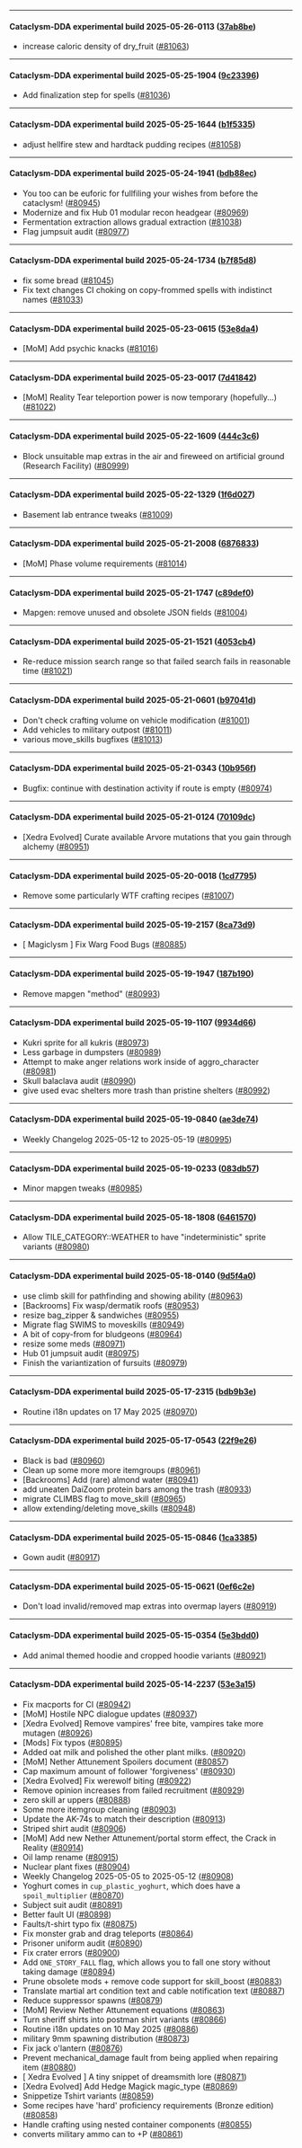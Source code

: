 
---

#### Cataclysm-DDA experimental build 2025-05-26-0113 ([37ab8be](https://github.com/CleverRaven/Cataclysm-DDA/releases/tag/cdda-experimental-2025-05-26-0113))

* increase caloric density of dry_fruit ([#81063](https://github.com/CleverRaven/Cataclysm-DDA/pull/81063))

---

#### Cataclysm-DDA experimental build 2025-05-25-1904 ([9c23396](https://github.com/CleverRaven/Cataclysm-DDA/releases/tag/cdda-experimental-2025-05-25-1904))

* Add finalization step for spells ([#81036](https://github.com/CleverRaven/Cataclysm-DDA/pull/81036))

---

#### Cataclysm-DDA experimental build 2025-05-25-1644 ([b1f5335](https://github.com/CleverRaven/Cataclysm-DDA/releases/tag/cdda-experimental-2025-05-25-1644))

* adjust hellfire stew and hardtack pudding recipes ([#81058](https://github.com/CleverRaven/Cataclysm-DDA/pull/81058))

---

#### Cataclysm-DDA experimental build 2025-05-24-1941 ([bdb88ec](https://github.com/CleverRaven/Cataclysm-DDA/releases/tag/cdda-experimental-2025-05-24-1941))

* You too can be euforic for fullfiling your wishes from before the cataclysm! ([#80945](https://github.com/CleverRaven/Cataclysm-DDA/pull/80945))
* Modernize and fix Hub 01 modular recon headgear ([#80969](https://github.com/CleverRaven/Cataclysm-DDA/pull/80969))
* Fermentation extraction allows gradual extraction ([#81038](https://github.com/CleverRaven/Cataclysm-DDA/pull/81038))
* Flag jumpsuit audit ([#80977](https://github.com/CleverRaven/Cataclysm-DDA/pull/80977))

---

#### Cataclysm-DDA experimental build 2025-05-24-1734 ([b7f85d8](https://github.com/CleverRaven/Cataclysm-DDA/releases/tag/cdda-experimental-2025-05-24-1734))

* fix some bread ([#81045](https://github.com/CleverRaven/Cataclysm-DDA/pull/81045))
* Fix text changes CI choking on copy-frommed spells with indistinct names ([#81033](https://github.com/CleverRaven/Cataclysm-DDA/pull/81033))

---

#### Cataclysm-DDA experimental build 2025-05-23-0615 ([53e8da4](https://github.com/CleverRaven/Cataclysm-DDA/releases/tag/cdda-experimental-2025-05-23-0615))

* [MoM] Add psychic knacks ([#81016](https://github.com/CleverRaven/Cataclysm-DDA/pull/81016))

---

#### Cataclysm-DDA experimental build 2025-05-23-0017 ([7d41842](https://github.com/CleverRaven/Cataclysm-DDA/releases/tag/cdda-experimental-2025-05-23-0017))

* [MoM] Reality Tear teleportion power is now temporary (hopefully...) ([#81022](https://github.com/CleverRaven/Cataclysm-DDA/pull/81022))

---

#### Cataclysm-DDA experimental build 2025-05-22-1609 ([444c3c6](https://github.com/CleverRaven/Cataclysm-DDA/releases/tag/cdda-experimental-2025-05-22-1609))

* Block unsuitable map extras in the air and fireweed on artificial ground (Research Facility) ([#80999](https://github.com/CleverRaven/Cataclysm-DDA/pull/80999))

---

#### Cataclysm-DDA experimental build 2025-05-22-1329 ([1f6d027](https://github.com/CleverRaven/Cataclysm-DDA/releases/tag/cdda-experimental-2025-05-22-1329))

* Basement lab entrance tweaks ([#81009](https://github.com/CleverRaven/Cataclysm-DDA/pull/81009))

---

#### Cataclysm-DDA experimental build 2025-05-21-2008 ([6876833](https://github.com/CleverRaven/Cataclysm-DDA/releases/tag/cdda-experimental-2025-05-21-2008))

* [MoM] Phase volume requirements ([#81014](https://github.com/CleverRaven/Cataclysm-DDA/pull/81014))

---

#### Cataclysm-DDA experimental build 2025-05-21-1747 ([c89def0](https://github.com/CleverRaven/Cataclysm-DDA/releases/tag/cdda-experimental-2025-05-21-1747))

* Mapgen: remove unused and obsolete JSON fields ([#81004](https://github.com/CleverRaven/Cataclysm-DDA/pull/81004))

---

#### Cataclysm-DDA experimental build 2025-05-21-1521 ([4053cb4](https://github.com/CleverRaven/Cataclysm-DDA/releases/tag/cdda-experimental-2025-05-21-1521))

* Re-reduce mission search range so that failed search fails in reasonable time ([#81021](https://github.com/CleverRaven/Cataclysm-DDA/pull/81021))

---

#### Cataclysm-DDA experimental build 2025-05-21-0601 ([b97041d](https://github.com/CleverRaven/Cataclysm-DDA/releases/tag/cdda-experimental-2025-05-21-0601))

* Don't check crafting volume on vehicle modification ([#81001](https://github.com/CleverRaven/Cataclysm-DDA/pull/81001))
* Add vehicles to military outpost ([#81011](https://github.com/CleverRaven/Cataclysm-DDA/pull/81011))
* various move_skills bugfixes ([#81013](https://github.com/CleverRaven/Cataclysm-DDA/pull/81013))

---

#### Cataclysm-DDA experimental build 2025-05-21-0343 ([10b956f](https://github.com/CleverRaven/Cataclysm-DDA/releases/tag/cdda-experimental-2025-05-21-0343))

* Bugfix: continue with destination activity if route is empty ([#80974](https://github.com/CleverRaven/Cataclysm-DDA/pull/80974))

---

#### Cataclysm-DDA experimental build 2025-05-21-0124 ([70109dc](https://github.com/CleverRaven/Cataclysm-DDA/releases/tag/cdda-experimental-2025-05-21-0124))

* [Xedra Evolved] Curate available Arvore mutations that you gain through alchemy ([#80951](https://github.com/CleverRaven/Cataclysm-DDA/pull/80951))

---

#### Cataclysm-DDA experimental build 2025-05-20-0018 ([1cd7795](https://github.com/CleverRaven/Cataclysm-DDA/releases/tag/cdda-experimental-2025-05-20-0018))

* Remove some particularly WTF crafting recipes ([#81007](https://github.com/CleverRaven/Cataclysm-DDA/pull/81007))

---

#### Cataclysm-DDA experimental build 2025-05-19-2157 ([8ca73d9](https://github.com/CleverRaven/Cataclysm-DDA/releases/tag/cdda-experimental-2025-05-19-2157))

* [ Magiclysm ] Fix Warg Food Bugs ([#80885](https://github.com/CleverRaven/Cataclysm-DDA/pull/80885))

---

#### Cataclysm-DDA experimental build 2025-05-19-1947 ([187b190](https://github.com/CleverRaven/Cataclysm-DDA/releases/tag/cdda-experimental-2025-05-19-1947))

* Remove mapgen "method" ([#80993](https://github.com/CleverRaven/Cataclysm-DDA/pull/80993))

---

#### Cataclysm-DDA experimental build 2025-05-19-1107 ([9934d66](https://github.com/CleverRaven/Cataclysm-DDA/releases/tag/cdda-experimental-2025-05-19-1107))

* Kukri sprite for all kukris ([#80973](https://github.com/CleverRaven/Cataclysm-DDA/pull/80973))
* Less garbage in dumpsters ([#80989](https://github.com/CleverRaven/Cataclysm-DDA/pull/80989))
* Attempt to make anger relations work inside of aggro_character ([#80981](https://github.com/CleverRaven/Cataclysm-DDA/pull/80981))
* Skull balaclava audit ([#80990](https://github.com/CleverRaven/Cataclysm-DDA/pull/80990))
* give used evac shelters more trash than pristine shelters ([#80992](https://github.com/CleverRaven/Cataclysm-DDA/pull/80992))

---

#### Cataclysm-DDA experimental build 2025-05-19-0840 ([ae3de74](https://github.com/CleverRaven/Cataclysm-DDA/releases/tag/cdda-experimental-2025-05-19-0840))

* Weekly Changelog 2025-05-12 to 2025-05-19 ([#80995](https://github.com/CleverRaven/Cataclysm-DDA/pull/80995))

---

#### Cataclysm-DDA experimental build 2025-05-19-0233 ([083db57](https://github.com/CleverRaven/Cataclysm-DDA/releases/tag/cdda-experimental-2025-05-19-0233))

* Minor mapgen tweaks ([#80985](https://github.com/CleverRaven/Cataclysm-DDA/pull/80985))

---

#### Cataclysm-DDA experimental build 2025-05-18-1808 ([6461570](https://github.com/CleverRaven/Cataclysm-DDA/releases/tag/cdda-experimental-2025-05-18-1808))

* Allow TILE_CATEGORY::WEATHER to have "indeterministic" sprite variants ([#80980](https://github.com/CleverRaven/Cataclysm-DDA/pull/80980))

---

#### Cataclysm-DDA experimental build 2025-05-18-0140 ([9d5f4a0](https://github.com/CleverRaven/Cataclysm-DDA/releases/tag/cdda-experimental-2025-05-18-0140))

* use climb skill for pathfinding and showing ability ([#80963](https://github.com/CleverRaven/Cataclysm-DDA/pull/80963))
* [Backrooms] Fix wasp/dermatik roofs ([#80953](https://github.com/CleverRaven/Cataclysm-DDA/pull/80953))
* resize bag_zipper & sandwiches ([#80955](https://github.com/CleverRaven/Cataclysm-DDA/pull/80955))
* Migrate flag SWIMS to moveskills ([#80949](https://github.com/CleverRaven/Cataclysm-DDA/pull/80949))
* A bit of copy-from for bludgeons ([#80964](https://github.com/CleverRaven/Cataclysm-DDA/pull/80964))
* resize some meds ([#80971](https://github.com/CleverRaven/Cataclysm-DDA/pull/80971))
* Hub 01 jumpsuit audit ([#80975](https://github.com/CleverRaven/Cataclysm-DDA/pull/80975))
* Finish the variantization of fursuits ([#80979](https://github.com/CleverRaven/Cataclysm-DDA/pull/80979))

---

#### Cataclysm-DDA experimental build 2025-05-17-2315 ([bdb9b3e](https://github.com/CleverRaven/Cataclysm-DDA/releases/tag/cdda-experimental-2025-05-17-2315))

* Routine i18n updates on 17 May 2025 ([#80970](https://github.com/CleverRaven/Cataclysm-DDA/pull/80970))

---

#### Cataclysm-DDA experimental build 2025-05-17-0543 ([22f9e26](https://github.com/CleverRaven/Cataclysm-DDA/releases/tag/cdda-experimental-2025-05-17-0543))

* Black is bad ([#80960](https://github.com/CleverRaven/Cataclysm-DDA/pull/80960))
* Clean up some more more itemgroups ([#80961](https://github.com/CleverRaven/Cataclysm-DDA/pull/80961))
* [Backrooms] Add (rare) almond water ([#80941](https://github.com/CleverRaven/Cataclysm-DDA/pull/80941))
* add uneaten DaiZoom protein bars among the trash ([#80933](https://github.com/CleverRaven/Cataclysm-DDA/pull/80933))
* migrate CLIMBS flag to move_skill ([#80965](https://github.com/CleverRaven/Cataclysm-DDA/pull/80965))
* allow extending/deleting move_skills ([#80948](https://github.com/CleverRaven/Cataclysm-DDA/pull/80948))

---

#### Cataclysm-DDA experimental build 2025-05-15-0846 ([1ca3385](https://github.com/CleverRaven/Cataclysm-DDA/releases/tag/cdda-experimental-2025-05-15-0846))

* Gown audit ([#80917](https://github.com/CleverRaven/Cataclysm-DDA/pull/80917))

---

#### Cataclysm-DDA experimental build 2025-05-15-0621 ([0ef6c2e](https://github.com/CleverRaven/Cataclysm-DDA/releases/tag/cdda-experimental-2025-05-15-0621))

* Don't load invalid/removed map extras into overmap layers ([#80919](https://github.com/CleverRaven/Cataclysm-DDA/pull/80919))

---

#### Cataclysm-DDA experimental build 2025-05-15-0354 ([5e3bdd0](https://github.com/CleverRaven/Cataclysm-DDA/releases/tag/cdda-experimental-2025-05-15-0354))

* Add animal themed hoodie and cropped hoodie variants ([#80921](https://github.com/CleverRaven/Cataclysm-DDA/pull/80921))

---

#### Cataclysm-DDA experimental build 2025-05-14-2237 ([53e3a15](https://github.com/CleverRaven/Cataclysm-DDA/releases/tag/cdda-experimental-2025-05-14-2237))

* Fix macports for CI ([#80942](https://github.com/CleverRaven/Cataclysm-DDA/pull/80942))
* [MoM] Hostile NPC dialogue updates ([#80937](https://github.com/CleverRaven/Cataclysm-DDA/pull/80937))
* [Xedra Evolved] Remove vampires' free bite, vampires take more mutagen ([#80926](https://github.com/CleverRaven/Cataclysm-DDA/pull/80926))
* [Mods] Fix typos ([#80895](https://github.com/CleverRaven/Cataclysm-DDA/pull/80895))
* Added oat milk and polished the other plant milks. ([#80920](https://github.com/CleverRaven/Cataclysm-DDA/pull/80920))
* [MoM] Nether Attunement Spoilers document ([#80857](https://github.com/CleverRaven/Cataclysm-DDA/pull/80857))
* Cap maximum amount of follower 'forgiveness' ([#80930](https://github.com/CleverRaven/Cataclysm-DDA/pull/80930))
* [Xedra Evolved] Fix werewolf biting ([#80922](https://github.com/CleverRaven/Cataclysm-DDA/pull/80922))
* Remove opinion increases from failed recruitment ([#80929](https://github.com/CleverRaven/Cataclysm-DDA/pull/80929))
* zero skill ar uppers ([#80888](https://github.com/CleverRaven/Cataclysm-DDA/pull/80888))
* Some more itemgroup cleaning ([#80903](https://github.com/CleverRaven/Cataclysm-DDA/pull/80903))
* Update the AK-74s to match their description ([#80913](https://github.com/CleverRaven/Cataclysm-DDA/pull/80913))
* Striped shirt audit ([#80906](https://github.com/CleverRaven/Cataclysm-DDA/pull/80906))
* [MoM] Add new Nether Attunement/portal storm effect, the Crack in Reality ([#80914](https://github.com/CleverRaven/Cataclysm-DDA/pull/80914))
* Oil lamp rename ([#80915](https://github.com/CleverRaven/Cataclysm-DDA/pull/80915))
* Nuclear plant fixes ([#80904](https://github.com/CleverRaven/Cataclysm-DDA/pull/80904))
* Weekly Changelog 2025-05-05 to 2025-05-12 ([#80908](https://github.com/CleverRaven/Cataclysm-DDA/pull/80908))
* Yoghurt comes in `cup_plastic_yoghurt`, which does have a `spoil_multiplier` ([#80870](https://github.com/CleverRaven/Cataclysm-DDA/pull/80870))
* Subject suit audit ([#80891](https://github.com/CleverRaven/Cataclysm-DDA/pull/80891))
* Better fault UI ([#80898](https://github.com/CleverRaven/Cataclysm-DDA/pull/80898))
* Faults/t-shirt typo fix ([#80875](https://github.com/CleverRaven/Cataclysm-DDA/pull/80875))
* Fix monster grab and drag teleports ([#80864](https://github.com/CleverRaven/Cataclysm-DDA/pull/80864))
* Prisoner uniform audit ([#80890](https://github.com/CleverRaven/Cataclysm-DDA/pull/80890))
* Fix crater errors ([#80900](https://github.com/CleverRaven/Cataclysm-DDA/pull/80900))
* Add `ONE_STORY_FALL` flag, which allows you to fall one story without taking damage ([#80894](https://github.com/CleverRaven/Cataclysm-DDA/pull/80894))
* Prune obsolete mods + remove code support for skill_boost ([#80883](https://github.com/CleverRaven/Cataclysm-DDA/pull/80883))
* Translate martial art condition text and cable notification text ([#80887](https://github.com/CleverRaven/Cataclysm-DDA/pull/80887))
* Reduce suppressor spawns ([#80879](https://github.com/CleverRaven/Cataclysm-DDA/pull/80879))
* [MoM] Review Nether Attunement equations ([#80863](https://github.com/CleverRaven/Cataclysm-DDA/pull/80863))
* Turn sheriff shirts into postman shirt variants ([#80866](https://github.com/CleverRaven/Cataclysm-DDA/pull/80866))
* Routine i18n updates on 10 May 2025 ([#80886](https://github.com/CleverRaven/Cataclysm-DDA/pull/80886))
* military 9mm spawning distribution ([#80873](https://github.com/CleverRaven/Cataclysm-DDA/pull/80873))
* Fix jack o'lantern ([#80876](https://github.com/CleverRaven/Cataclysm-DDA/pull/80876))
* Prevent mechanical_damage fault from being applied when repairing item ([#80880](https://github.com/CleverRaven/Cataclysm-DDA/pull/80880))
* [ Xedra Evolved ] A tiny snippet of dreamsmith lore ([#80871](https://github.com/CleverRaven/Cataclysm-DDA/pull/80871))
* [Xedra Evolved] Add Hedge Magick magic_type ([#80869](https://github.com/CleverRaven/Cataclysm-DDA/pull/80869))
* Snippetize Tshirt variants ([#80859](https://github.com/CleverRaven/Cataclysm-DDA/pull/80859))
* Some recipes have 'hard' proficiency requirements (Bronze edition) ([#80858](https://github.com/CleverRaven/Cataclysm-DDA/pull/80858))
* Handle crafting using nested container components ([#80855](https://github.com/CleverRaven/Cataclysm-DDA/pull/80855))
* converts military ammo can to +P  ([#80861](https://github.com/CleverRaven/Cataclysm-DDA/pull/80861))
